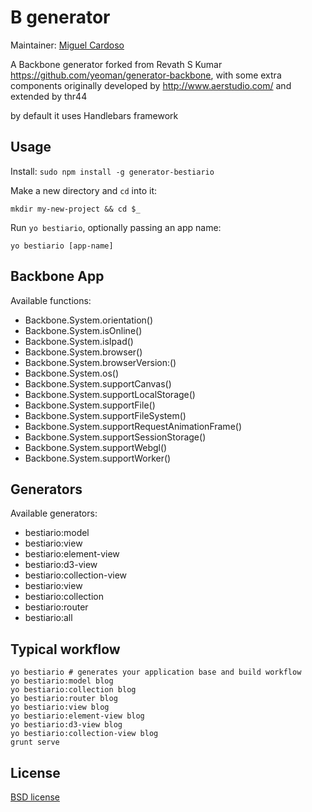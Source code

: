 # B generator

Maintainer: [Miguel Cardoso](https://github.com/Thr44)

A Backbone generator forked from Revath S Kumar https://github.com/yeoman/generator-backbone, with some extra components originally developed by http://www.aerstudio.com/ and extended by thr44

by default it uses Handlebars framework





## Usage

Install: `sudo npm install -g generator-bestiario`

Make a new directory and `cd` into it:
```
mkdir my-new-project && cd $_
```

Run `yo bestiario`, optionally passing an app name:
```
yo bestiario [app-name]
```

## Backbone App

Available functions:

  - Backbone.System.orientation()
  - Backbone.System.isOnline()
  - Backbone.System.isIpad()
  - Backbone.System.browser()
  - Backbone.System.browserVersion:()
  - Backbone.System.os()
  - Backbone.System.supportCanvas()
  - Backbone.System.supportLocalStorage()
  - Backbone.System.supportFile()
  - Backbone.System.supportFileSystem()
  - Backbone.System.supportRequestAnimationFrame()
  - Backbone.System.supportSessionStorage()
  - Backbone.System.supportWebgl()
  - Backbone.System.supportWorker()


## Generators

Available generators:

- bestiario:model
- bestiario:view
- bestiario:element-view
- bestiario:d3-view
- bestiario:collection-view
- bestiario:view
- bestiario:collection
- bestiario:router
- bestiario:all

## Typical workflow

```
yo bestiario # generates your application base and build workflow
yo bestiario:model blog
yo bestiario:collection blog
yo bestiario:router blog
yo bestiario:view blog
yo bestiario:element-view blog
yo bestiario:d3-view blog
yo bestiario:collection-view blog
grunt serve
```


## License

[BSD license](http://opensource.org/licenses/bsd-license.php)
